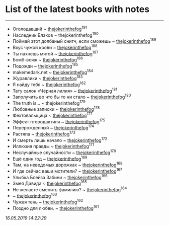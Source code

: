 # List of the latest books with notes
---

* Оголодавший ~ [thejokerinthefog](users/317/317244423-vkontakte)<sup>191</sup>
* Наследник Блэков ~ [thejokerinthefog](users/317/317244423-vkontakte)<sup>190</sup>
* Поймай этот долбаный снитч, если сможешь ~ [thejokerinthefog](users/317/317244423-vkontakte)<sup>189</sup>
* Вкус чужой крови ~ [thejokerinthefog](users/317/317244423-vkontakte)<sup>188</sup>
* Ты пахнешь мятой ~ [thejokerinthefog](users/317/317244423-vkontakte)<sup>187</sup>
* Бомб-вояж ~ [thejokerinthefog](users/317/317244423-vkontakte)<sup>186</sup>
* Подожди ~ [thejokerinthefog](users/317/317244423-vkontakte)<sup>185</sup>
* makemedark.net ~ [thejokerinthefog](users/317/317244423-vkontakte)<sup>184</sup>
* Журавлики ~ [thejokerinthefog](users/317/317244423-vkontakte)<sup>183</sup>
* Я найду тебя ~ [thejokerinthefog](users/317/317244423-vkontakte)<sup>182</sup>
* Тату салон «Чёрная лилия» ~ [thejokerinthefog](users/317/317244423-vkontakte)<sup>181</sup>
* Заполучить во что бы то ни стало ~ [thejokerinthefog](users/317/317244423-vkontakte)<sup>180</sup>
* The truth is... ~ [thejokerinthefog](users/317/317244423-vkontakte)<sup>179</sup>
* Любовные записки ~ [thejokerinthefog](users/317/317244423-vkontakte)<sup>178</sup>
* Фехтовальщица ~ [thejokerinthefog](users/317/317244423-vkontakte)<sup>177</sup>
* Эффект птеродактиля ~ [thejokerinthefog](users/317/317244423-vkontakte)<sup>175</sup>
* Перерожденный ~ [thejokerinthefog](users/317/317244423-vkontakte)<sup>174</sup>
* Растяпа ~ [thejokerinthefog](users/317/317244423-vkontakte)<sup>173</sup>
* И смерть лишь начало ~ [thejokerinthefog](users/317/317244423-vkontakte)<sup>172</sup>
* Иллюзия правды ~ [thejokerinthefog](users/317/317244423-vkontakte)<sup>171</sup>
* Неслучайные случайности ~ [thejokerinthefog](users/317/317244423-vkontakte)<sup>170</sup>
* Ещё один год ~ [thejokerinthefog](users/317/317244423-vkontakte)<sup>169</sup>
* Там, на неведомых дорожках ~ [thejokerinthefog](users/317/317244423-vkontakte)<sup>168</sup>
* И где сейчас ваши мстители? ~ [thejokerinthefog](users/317/317244423-vkontakte)<sup>167</sup>
* Улыбка Блейза Забини ~ [thejokerinthefog](users/317/317244423-vkontakte)<sup>166</sup>
* Змея Давида ~ [thejokerinthefog](users/317/317244423-vkontakte)<sup>165</sup>
* Не желаете сменить фамилию? ~ [thejokerinthefog](users/317/317244423-vkontakte)<sup>164</sup>
*  ~ [thejokerinthefog](users/317/317244423-vkontakte)<sup>163</sup>
* Чужая тень ~ [thejokerinthefog](users/317/317244423-vkontakte)<sup>162</sup>
* Поздно для любви. ~ [thejokerinthefog](users/317/317244423-vkontakte)<sup>161</sup>


_16.05.2019 14:22:29_
